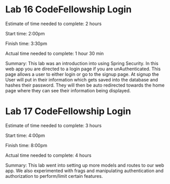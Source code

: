 # Lab 16 CodeFellowship Login

Estimate of time needed to complete: 2 hours

Start time: 2:00pm

Finish time: 3:30pm

Actual time needed to complete: 1 hour 30 min

Summary: This lab was an introduction into using Spring Security. In this web app you are directed to a login page if you are unAuthenticated. This page allows a user to either login or go to the signup page. At signup the User will put in their information which gets saved into the database and hashes their password. They will then be auto redirected towards the home page where they can see their information being displayed. 

# Lab 17 CodeFellowship Login

Estimate of time needed to complete: 3 hours

Start time: 4:00pm

Finish time: 8:00pm

Actual time needed to complete: 4 hours

Summary: This lab went into setting up more models and routes to our web app. We also experimented with frags and manipulating authentication and authorization to perform/limit certain features.